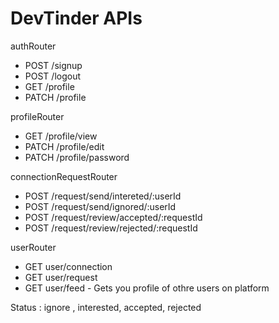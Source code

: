 # DevTinder APIs

authRouter
- POST /signup
- POST /logout
- GET /profile
- PATCH /profile

profileRouter
- GET /profile/view
- PATCH /profile/edit
- PATCH /profile/password

connectionRequestRouter
- POST /request/send/intereted/:userId
- POST /request/send/ignored/:userId
- POST /request/review/accepted/:requestId
- POST /request/review/rejected/:requestId

userRouter
- GET user/connection
- GET user/request
- GET user/feed - Gets you profile of othre users on platform


Status : ignore , interested, accepted, rejected

